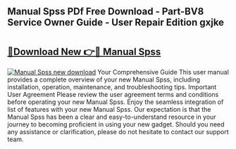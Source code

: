 ## Manual Spss PDf Free Download - Part-BV8 Service Owner Guide - User Repair Edition gxjke

# <h2><a href="http://cf15757.oget.top/?id=Manual+Spss">🔗Download New 👉🔴 Manual Spss</a></h2>

[![Manual Spss new download](https://i.imgur.com/5g1atiW.png)](http://cf15757.oget.top/?id=Manual+Spss)
Your Comprehensive Guide This user manual provides a complete overview of your new Manual Spss, including installation, operation, maintenance, and troubleshooting tips. Important User Agreement Please review the user agreement terms and conditions before operating your new Manual Spss. Enjoy the seamless integration of list of features with your new Manual Spss. Our expectation is that the Manual Spss has been a clear and easy-to-understand resource in your journey to becoming proficient in using your new gadget. Should you need any assistance or clarification, please do not hesitate to contact our support team.
